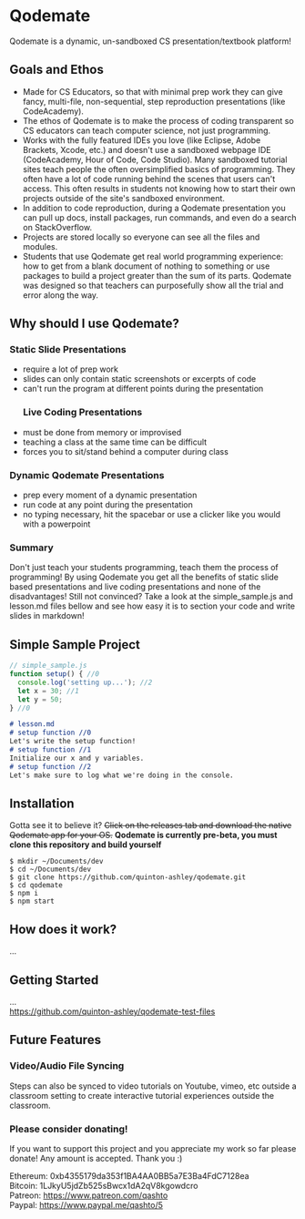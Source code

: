 # Qodemate

Qodemate is a dynamic, un-sandboxed CS presentation/textbook platform!

## Goals and Ethos

-   Made for CS Educators, so that with minimal prep work they can give fancy, multi-file, non-sequential, step reproduction presentations (like CodeAcademy).
-   The ethos of Qodemate is to make the process of coding transparent so CS educators can teach computer science, not just programming.
-   Works with the fully featured IDEs you love (like Eclipse, Adobe Brackets, Xcode, etc.) and doesn't use a sandboxed webpage IDE (CodeAcademy, Hour of Code, Code Studio).  Many sandboxed tutorial sites teach people the often oversimplified basics of programming.  They often have a lot of code running behind the scenes that users can't access.  This often results in students not knowing how to start their own projects outside of the site's sandboxed environment.
-   In addition to code reproduction, during a Qodemate presentation you can pull up docs, install packages, run commands, and even do a search on StackOverflow.
-   Projects are stored locally so everyone can see all the files and modules.
-   Students that use Qodemate get real world programming experience: how to get from a blank document of nothing to something or use packages to build a project greater than the sum of its parts.  Qodemate was designed so that teachers can purposefully show all the trial and error along the way.

## Why should I use Qodemate?

### Static Slide Presentations

-   require a lot of prep work
-   slides can only contain static screenshots or excerpts of code
-   can't run the program at different points during the presentation
    ### Live Coding Presentations
-   must be done from memory or improvised
-   teaching a class at the same time can be difficult
-   forces you to sit/stand behind a computer during class

### Dynamic Qodemate Presentations

-   prep every moment of a dynamic presentation
-   run code at any point during the presentation
-   no typing necessary, hit the spacebar or use a clicker like you would with a powerpoint

### Summary

Don't just teach your students programming, teach them the process of programming!  By using Qodemate you get all the benefits of static slide based presentations and live coding presentations and none of the disadvantages!  Still not convinced?  Take a look at the simple_sample.js and lesson.md files bellow and see how easy it is to section your code and write slides in markdown!

## Simple Sample Project

```javascript
// simple_sample.js
function setup() { //0
  console.log('setting up...'); //2
  let x = 30; //1
  let y = 50;
} //0
```

```markdown
# lesson.md
# setup function //0
Let's write the setup function!
# setup function //1
Initialize our x and y variables.
# setup function //2
Let's make sure to log what we're doing in the console.
```

## Installation

Gotta see it to believe it? ~~Click on the releases tab and download the native Qodemate app for your OS.~~  **Qodemate is currently pre-beta, you must clone this repository and build yourself**

    $ mkdir ~/Documents/dev
    $ cd ~/Documents/dev
    $ git clone https://github.com/quinton-ashley/qodemate.git
    $ cd qodemate
    $ npm i
    $ npm start

## How does it work?

...

## Getting Started

...  
<https://github.com/quinton-ashley/qodemate-test-files>

## Future Features

### Video/Audio File Syncing

Steps can also be synced to video tutorials on Youtube, vimeo, etc outside a classroom setting to create interactive tutorial experiences outside the classroom.

### Please consider donating!

If you want to support this project and you appreciate my work so far please donate!  Any amount is accepted.  Thank you :)

Ethereum: 0xb4355179da353f1BA4AA0BB5a7E3Ba4FdC7128ea  
Bitcoin: 1LJkyU5jdZb525sBwcx1dA2qV8kgowdcro  
Patreon: <https://www.patreon.com/qashto>  
Paypal: <https://www.paypal.me/qashto/5>

